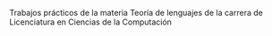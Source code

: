 Trabajos prácticos de la materia Teoría de lenguajes de la carrera de Licenciatura en Ciencias de la Computación